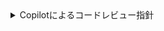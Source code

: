 <!-- for GitHub Copilot review rule -->
<!-- I want to review in Japanese. -->

<details>
<summary>Copilotによるコードレビュー指針</summary>

### ✅ レビュー時のお願い

- **レビューコメントには、以下の 2 種類以上の prefix（接頭辞）を必ずつけてください：**

  1. 「レビュー対象カテゴリ」：どの観点の指摘か（例: `[logic]`, `[perf]`, `[ts]` など）
     - 特に **コード規約に関する指摘がある場合は `[ts]` をつけてください**（TypeScript スタイルガイドに基づく）。
  2. 「指摘のレベル」：修正の必要度合い（例: `[must]`, `[imo]`, `[nits]`, `[ask]` など）

- **複数の prefix を付ける場合は、半角スペースで区切って並べてください。**  
  例: `[must] [logic] [ts]`

- **指摘コメントには、可能な限り修正提案コードを含めてください。**

- **以下の観点を特に意識してレビューしてください：**
  - より簡潔な書き方ができないか？ → `[opt]`
  - 正規表現が適切かどうか？ → `[regex]`
  - 変数名が意味的・文脈的に適切か？ → `[naming]`

---

### 🧩 レビュー観点（prefix: レビュー対象カテゴリ）

| prefix          | 内容                                              |
| --------------- | ------------------------------------------------- |
| `[logic]`       | ロジックの正確性                                  |
| `[sec]`         | セキュリティ上の問題                              |
| `[perf]`        | パフォーマンス最適化                              |
| `[race]`        | データ競合の可能性                                |
| `[consistency]` | 一貫性の維持                                      |
| `[error]`       | エラーハンドリング                                |
| `[maintain]`    | 保守性の向上                                      |
| `[modular]`     | モジュール性の確保                                |
| `[complexity]`  | コードの複雑性軽減                                |
| `[opt]`         | 最適化の可能性                                    |
| `[bp]`          | ベストプラクティスの適用（DRY, SOLID, KISS など） |
| `[critical]`    | 致命的なバグやテスト失敗                          |
| `[info]`        | リファクタリングや改善のヒント、参考情報          |

---

### 📝 コメント分類（prefix: 指摘のレベル）

| prefix   | 意味・使用場面                   |
| -------- | -------------------------------- |
| `[must]` | 明確なバグ・修正必須事項         |
| `[imo]`  | 改善が望ましいが必須ではない提案 |
| `[nits]` | 微細な指摘（誤字・形式など）     |
| `[ask]`  | 質問や確認（指摘ではない）       |

---

### 📚 コード規約（prefix: `[ts]`）

- TypeScript に関する指摘では、以下のスタイルガイドに準拠してください：  
  [TypeScript Deep Dive スタイルガイド](https://typescript-jp.gitbook.io/deep-dive/styleguide)

</details>
